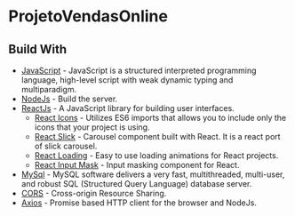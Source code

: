 # ProjetoVendasOnline


## Build With
- [JavaScript](https://www.typescriptlang.org) - JavaScript is a structured interpreted programming language, high-level script with weak dynamic typing and multiparadigm.
- [NodeJs](https://nodejs.org/en/) - Build the server.
- [ReactJs](https://reactjs.org) - A JavaScript library for building user interfaces.
  - [React Icons](https://react-icons.github.io/react-icons/) - Utilizes ES6 imports that allows you to include only the icons that your project is using.
  - [React Slick](https://www.npmjs.com/package/react-slick/) - Carousel component built with React. It is a react port of slick carousel.
  - [React Loading](https://www.npmjs.com/package/react-loading) - Easy to use loading animations for React projects.
  - [React Input Mask](https://www.npmjs.com/package/react-input-mask) - Input masking component for React.
- [MySql](https://www.mysql.com/) - MySQL software delivers a very fast, multithreaded, multi-user, and robust SQL (Structured Query Language) database server.
- [CORS](https://www.npmjs.com/package/cors) - Cross-origin Resource Sharing.
- [Axios](https://github.com/axios/axios) - Promise based HTTP client for the browser and NodeJs. 
  

